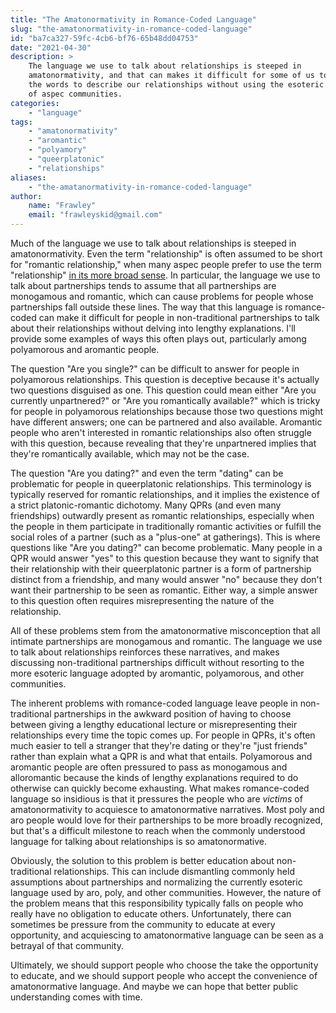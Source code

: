 ```yaml
---
title: "The Amatonormativity in Romance-Coded Language"
slug: "the-amatonormativity-in-romance-coded-language"
id: "ba7ca327-59fc-4cb6-bf76-65b48dd04753"
date: "2021-04-30"
description: >
    The language we use to talk about relationships is steeped in
    amatonormativity, and that can makes it difficult for some of us to find
    the words to describe our relationships without using the esoteric language
    of aspec communities.
categories:
    - "language"
tags:
    - "amatonormativity"
    - "aromantic"
    - "polyamory"
    - "queerplatonic"
    - "relationships"
aliases:
    - "the-amatanormativity-in-romance-coded-language"
author:
    name: "Frawley"
    email: "frawleyskid@gmail.com"
---
```


Much of the language we use to talk about relationships is steeped in
amatonormativity. Even the term "relationship" is often assumed to be short for
"romantic relationship," when many aspec people prefer to use the term
"relationship" [in its more broad
sense](https://theacetheist.wordpress.com/2019/08/11/relationship-partnership/).
In particular, the language we use to talk about partnerships tends to assume
that all partnerships are monogamous and romantic, which can cause problems for
people whose partnerships fall outside these lines. The way that this language
is romance-coded can make it difficult for people in non-traditional
partnerships to talk about their relationships without delving into lengthy
explanations. I'll provide some examples of ways this often plays out,
particularly among polyamorous and aromantic people.

The question "Are you single?" can be difficult to answer for people in
polyamorous relationships. This question is deceptive because it's actually two
questions disguised as one. This question could mean either "Are you currently
unpartnered?" or "Are you romantically available?" which is tricky for people
in polyamorous relationships because those two questions might have different
answers; one can be partnered and also available. Aromantic people who aren't
interested in romantic relationships also often struggle with this question,
because revealing that they're unpartnered implies that they're romantically
available, which may not be the case.

The question "Are you dating?" and even the term "dating" can be problematic
for people in queerplatonic relationships. This terminology is typically
reserved for romantic relationships, and it implies the existence of a strict
platonic-romantic dichotomy. Many QPRs (and even many friendships) outwardly
present as romantic relationships, especially when the people in them
participate in traditionally romantic activities or fulfill the social roles of
a partner (such as a "plus-one" at gatherings). This is where questions like
"Are you dating?" can become problematic. Many people in a QPR would answer
"yes" to this question because they want to signify that their relationship
with their queerplatonic partner is a form of partnership distinct from a
friendship, and many would answer "no" because they don't want their
partnership to be seen as romantic. Either way, a simple answer to this
question often requires misrepresenting the nature of the relationship.

All of these problems stem from the amatonormative misconception that all
intimate partnerships are monogamous and romantic. The language we use to talk
about relationships reinforces these narratives, and makes discussing
non-traditional partnerships difficult without resorting to the more esoteric
language adopted by aromantic, polyamorous, and other communities.

The inherent problems with romance-coded language leave people in
non-traditional partnerships in the awkward position of having to choose
between giving a lengthy educational lecture or misrepresenting their
relationships every time the topic comes up. For people in QPRs, it's often
much easier to tell a stranger that they're dating or they're "just friends"
rather than explain what a QPR is and what that entails. Polyamorous and
aromantic people are often pressured to pass as monogamous and alloromantic
because the kinds of lengthy explanations required to do otherwise can quickly
become exhausting. What makes romance-coded language so insidious is that it
pressures the people who are *victims* of amatonormativity to acquiesce to
amatonormative narratives. Most poly and aro people would love for their
partnerships to be more broadly recognized, but that's a difficult milestone to
reach when the commonly understood language for talking about relationships is
so amatonormative.

Obviously, the solution to this problem is better education about
non-traditional relationships. This can include dismantling commonly held
assumptions about partnerships and normalizing the currently esoteric language
used by aro, poly, and other communities. However, the nature of the problem
means that this responsibility typically falls on people who really have no
obligation to educate others. Unfortunately, there can sometimes be pressure
from the community to educate at every opportunity, and acquiescing to
amatonormative language can be seen as a betrayal of that community.

Ultimately, we should support people who choose the take the opportunity to
educate, and we should support people who accept the convenience of
amatonormative language. And maybe we can hope that better public understanding
comes with time.
